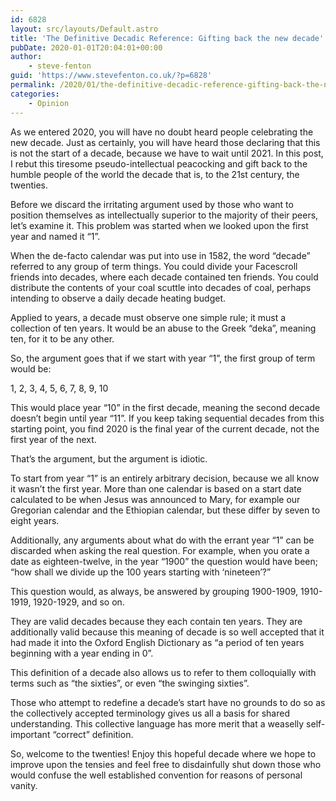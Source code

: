 ```yaml
---
id: 6828
layout: src/layouts/Default.astro
title: 'The Definitive Decadic Reference: Gifting back the new decade'
pubDate: 2020-01-01T20:04:01+00:00
author:
    - steve-fenton
guid: 'https://www.stevefenton.co.uk/?p=6828'
permalink: /2020/01/the-definitive-decadic-reference-gifting-back-the-new-decade/
categories:
    - Opinion
---
```


As we entered 2020, you will have no doubt heard people celebrating the new decade. Just as certainly, you will have heard those declaring that this is not the start of a decade, because we have to wait until 2021. In this post, I rebut this tiresome pseudo-intellectual peacocking and gift back to the humble people of the world the decade that is, to the 21st century, the twenties.

Before we discard the irritating argument used by those who want to position themselves as intellectually superior to the majority of their peers, let’s examine it. This problem was started when we looked upon the first year and named it “1”.

When the de-facto calendar was put into use in 1582, the word “decade” referred to any group of term things. You could divide your Facescroll friends into decades, where each decade contained ten friends. You could distribute the contents of your coal scuttle into decades of coal, perhaps intending to observe a daily decade heating budget.

Applied to years, a decade must observe one simple rule; it must a collection of ten years. It would be an abuse to the Greek “deka”, meaning ten, for it to be any other.

So, the argument goes that if we start with year “1”, the first group of term would be:

1, 2, 3, 4, 5, 6, 7, 8, 9, 10

This would place year “10” in the first decade, meaning the second decade doesn’t begin until year “11”. If you keep taking sequential decades from this starting point, you find 2020 is the final year of the current decade, not the first year of the next.

That’s the argument, but the argument is idiotic.

To start from year “1” is an entirely arbitrary decision, because we all know it wasn’t the first year. More than one calendar is based on a start date calculated to be when Jesus was announced to Mary, for example our Gregorian calendar and the Ethiopian calendar, but these differ by seven to eight years.

Additionally, any arguments about what do with the errant year “1” can be discarded when asking the real question. For example, when you orate a date as eighteen-twelve, in the year “1900” the question would have been; “how shall we divide up the 100 years starting with ‘nineteen’?”

This question would, as always, be answered by grouping 1900-1909, 1910-1919, 1920-1929, and so on.

They are valid decades because they each contain ten years. They are additionally valid because this meaning of decade is so well accepted that it had made it into the Oxford English Dictionary as “a period of ten years beginning with a year ending in 0”.

This definition of a decade also allows us to refer to them colloquially with terms such as “the sixties”, or even “the swinging sixties”.

Those who attempt to redefine a decade’s start have no grounds to do so as the collectively accepted terminology gives us all a basis for shared understanding. This collective language has more merit that a weaselly self-important “correct” definition.

So, welcome to the twenties! Enjoy this hopeful decade where we hope to improve upon the tensies and feel free to disdainfully shut down those who would confuse the well established convention for reasons of personal vanity.